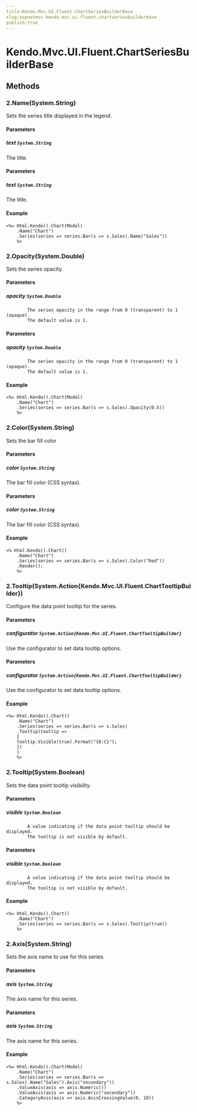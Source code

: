 ```yaml
---
title:Kendo.Mvc.UI.Fluent.ChartSeriesBuilderBase
slug:aspnetmvc-kendo.mvc.ui.fluent.chartseriesbuilderbase
publish:true
---
```


# Kendo.Mvc.UI.Fluent.ChartSeriesBuilderBase

## Methods

### 2.Name(System.String)
Sets the series title displayed in the legend.

#### Parameters

##### text `System.String`
The title.

#### Parameters

##### text `System.String`
The title.

#### Example
    <%= Html.Kendo().Chart(Model)
        .Name("Chart")
        .Series(series => series.Bar(s => s.Sales).Name("Sales"))
        %>

### 2.Opacity(System.Double)
Sets the series opacity.

#### Parameters

##### opacity `System.Double`

            The series opacity in the range from 0 (transparent) to 1 (opaque).
            The default value is 1.
            

#### Parameters

##### opacity `System.Double`

            The series opacity in the range from 0 (transparent) to 1 (opaque).
            The default value is 1.
            

#### Example
    <%= Html.Kendo().Chart(Model)
        .Name("Chart")
        .Series(series => series.Bar(s => s.Sales).Opacity(0.5))
        %>

### 2.Color(System.String)
Sets the bar fill color

#### Parameters

##### color `System.String`
The bar fill color (CSS syntax).

#### Parameters

##### color `System.String`
The bar fill color (CSS syntax).

#### Example
    <% Html.Kendo().Chart()
        .Name("Chart")
        .Series(series => series.Bar(s => s.Sales).Color("Red"))
        .Render();
        %>

### 2.Tooltip(System.Action{Kendo.Mvc.UI.Fluent.ChartTooltipBuilder})
Configure the data point tooltip for the series.

#### Parameters

##### configurator `System.Action{Kendo.Mvc.UI.Fluent.ChartTooltipBuilder}`
Use the configurator to set data tooltip options.

#### Parameters

##### configurator `System.Action{Kendo.Mvc.UI.Fluent.ChartTooltipBuilder}`
Use the configurator to set data tooltip options.

#### Example
    <%= Html.Kendo().Chart()
        .Name("Chart")
        .Series(series => series.Bar(s => s.Sales)
        .Tooltip(tooltip =>
        {
        tooltip.Visible(true).Format("{0:C}");
        })
        )
        %>

### 2.Tooltip(System.Boolean)
Sets the data point tooltip visibility.

#### Parameters

##### visible `System.Boolean`

            A value indicating if the data point tooltip should be displayed.
            The tooltip is not visible by default.
            

#### Parameters

##### visible `System.Boolean`

            A value indicating if the data point tooltip should be displayed.
            The tooltip is not visible by default.
            

#### Example
    <%= Html.Kendo().Chart()
        .Name("Chart")
        .Series(series => series.Bar(s => s.Sales).Tooltip(true))
        %>

### 2.Axis(System.String)
Sets the axis name to use for this series.

#### Parameters

##### axis `System.String`
The axis name for this series.

#### Parameters

##### axis `System.String`
The axis name for this series.

#### Example
    <%= Html.Kendo().Chart(Model)
        .Name("Chart")
        .Series(series => series.Bar(s => s.Sales).Name("Sales").Axis("secondary"))
        .ValueAxis(axis => axis.Numeric())
        .ValueAxis(axis => axis.Numeric("secondary"))
        .CategoryAxis(axis => axis.AxisCrossingValue(0, 10))
        %>